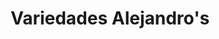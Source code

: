 ---
title: "Variedades Alejandro's"
url: /puerto-de-san-jose/variedades-alejandros/
shop: Kleidung
---